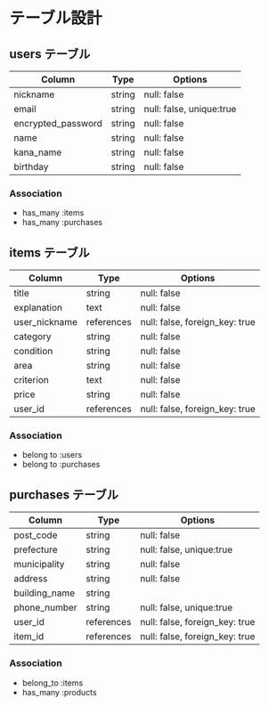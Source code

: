 # テーブル設計

## users テーブル

| Column             | Type   | Options                  |
| ------------------ | ------ | ------------------------ |
| nickname           | string | null: false              |
| email              | string | null: false, unique:true |
| encrypted_password | string | null: false              |
| name               | string | null: false              |
| kana_name          | string | null: false              |
| birthday           | string | null: false              |

### Association

- has_many :items
- has_many :purchases

## items テーブル

| Column             | Type       | Options                        |
| ------------------ | ---------- | ------------------------------ |
| title              | string     | null: false                    |
| explanation        | text       | null: false                    |
| user_nickname      | references | null: false, foreign_key: true |
| category           | string     | null: false                    |
| condition          | string     | null: false                    |
| area               | string     | null: false                    |
| criterion          | text       | null: false                    |
| price              | string     | null: false                    |
| user_id            | references | null: false, foreign_key: true |

### Association

- belong to :users
- belong to :purchases

## purchases テーブル

| Column        | Type       | Options                        |
| ------------- | ---------- | ------------------------------ |
| post_code     | string     | null: false                    |
| prefecture    | string     | null: false, unique:true       |
| municipality  | string     | null: false                    |
| address       | string     | null: false                    |
| building_name | string     |                                |
| phone_number  | string     | null: false, unique:true       |
| user_id       | references | null: false, foreign_key: true |
| item_id    | references | null: false, foreign_key: true |

### Association

- belong_to :items
- has_many :products
